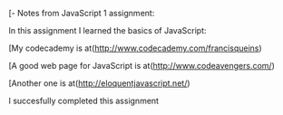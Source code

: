 [- Notes from JavaScript 1 assignment:

In this assignment I learned the basics of JavaScript:

[My codecademy is at(http://www.codecademy.com/francisqueins)

[A good web page for JavaScript is at(http://www.codeavengers.com/)

[Another one is at(http://eloquentjavascript.net/)

I succesfully completed this assignment